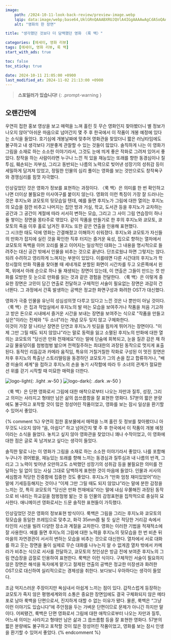 ```yaml
---
image:
    path: /2024-10-11-look-back-review/preview-image.webp
    lqip: data:image/webp;base64,UklGRnQAAABXRUJQVlA4IGgAAAAwAgCdASoQAAgAAUAmJaQAEPP8QEPXTNu5AAD+9Qcw3v7KZ/pY3acT8f4/7qf/oLZO/jvuLEs8lt/9/r2JteAvrcFbM0DMSuwaKUzXwCs+LUCQWZ/8bKmn0xqX2c0Bcfh0miQL4cAAAA==
    alt: "영화의 한 장면"

title: "생각했던 것보다 더 담백했던 영화 〈룩 백〉"

categories: [에세이, 영화 리뷰]
tags: [에세이, 영화 리뷰, 룩 백]
start_with_ads: true

toc: false
toc_sticky: true

date: 2024-10-11 21:05:00 +0900
last_modified_at: 2024-11-02 21:13:00 +0900
---
```


> **스포일러가 있습니다!**
{: .prompt-warning }

## **오랜간만에**

우연히 접한 홍보 영상을 보고 매력을 느껴 홀린 듯 무슨 영화인지 찾아봤더니 별 정보가 나오지 않아"아쉬운 마음으로 넘어간지 몇 주 후 한국에서 이 작품이 개봉 예정에 있다는 소식을 들었다. 호기심에 개봉날짜에 맞추어 영화관을 찾았더니 짧은 러닝타임에도 불구하고 내 생각보다 기분좋게 관찰할 수 있는 것들이 많았다.
솔직하게 나는 이 영화가 그림을 소재로 하는 소소한 이야기라서, 그것도 눈에 띄게 좋은 작화로 그려져 있어서 좋았다. 창작을 하는 사람이라면 누구나 느낀 적 있을 재능있는 또래를 향한 동경심이나 질투심, 훼손되는 자부심, 그리고 동반되는 나름의 노력으로 빚어낸 성장기의 성취감 등이 세밀하게 담겨져 있었고, 정밀한 인물의 심리 풀이는 영화를 보는 것만으로도 창작욕구와 경쟁심리를 힘껏 자극했다.

인상깊었던 것은 영화가 정보를 표현하는 과정이다. 〈룩 백〉은 의미를 한 번 확인하고 나면 더이상 불필요한 미사여구를 붙이지 않는다. 영화의 이런 특징이 가장 잘 드러나는 것은 후지노와 쿄모토의 뒷모습일 텐데, 예를 들면 후지노가 그림에 대한 열의는 후지노의 모습을 잠깐 비추고 나머지는 집안 방과 거실, 학교, 도서관 등을 후지노가 교차하는 공간과 그 공간이 계절에 따라 서서히 변하는 모습, 그리고 그 사이 그림 연습장이 하나 둘 쌓이는 장면을 몽타주로 엮었다. 같이 작품을 만들기로 한 후의 후지노와 쿄모토, 쿄모토의 죽음 이후 홀로 남겨진 후지노 또한 같은 연출을 인용해 표현했다.  
그 시크한 태도 덕에 영화는 간결해졌고 이해하기 쉬워졌다. 후지노와 쿄모토가 자신들의 만화가 잡지에 실린 것을 확인한 직후 터지는 즐거운 육성, 집으로 향하는 열차에서 쿄모토의 독백을 이어 꼬리를 물고 이어지는 일상적인 대화는 그 내용을 명시적으로 들려주는 대신 공간 밖에서 인물을 비추는 것으로 끝낸다. 단조로웠냐 하면 그렇지는 않다. 되려 수려하고 영리하게 느껴지는 부분이 있있다. 이를테면 다른 시간대의 후지노가 학창시절의 만화 작품을 찾아볼 때 세네개로 분할된 화면이 시간차를 두고 오른쪽에서 왼쪽, 위에서 아래 순으로 하나 둘 재생되는 장면이 있는데, 이 연출은 그들이 만드는 컷 만화를 모방한 듯 눈으로 만화를 읽는 것과 같은 경험을 전달한다. 〈룩 백〉은 이렇게 중요한 장면은 고민이 담긴 연출로 전달하고 구체적인 서술이 필요없는 장면은 과감히 건너뛴다. 그 과정에서 간혹 발생하는 공백은 정교한 화면구성과 화려한 OST가 대신했다.

영화가 극중 인물을 유난히 성심성의껏 다루고 있다고 느낀 것은 나 뿐만이 아닐 것이다. 〈룩 백〉은 집과 작업실에서 후지노의 발 떠는 모습을 보여주거나 작품을 처음 기고하고 받은 돈으로 시내에서 즐거운 시간을 보내는 장면을 보여주는 식으로 "작품을 만들고 싶은"이라는 전제와 "두 소녀"라는 개념 모두 잊지 않고 구체화한다.  
이것이 가장 잘 나타난 장면은 단연코 후지노가 빗길을 힘차게 뛰어가는 장면이다. "이제 그만 그릴 때도 되지 않았냐"라는 말로 동력을 잃고 소멸된 후지노의 만화에 대한 열의는 쿄모토의 "당신은 만화 천재에요"라는 말에 단숨에 회복되고, 눈을 질끈 감은 채 하교길 물웅덩이를 첨벙첨벙 밞으며 전력질주하는 최대한의 과장된 동작으로 멋지게 표출된다. 동적인 리듬감과 카메라 움직임, 특유의 거칠거칠한 작화로 구성된 이 멋진 장면은 차후 후지노의 특출난 스토리텔링을 동경하던 쿄모토가 그의 손을 잡고 합류하거나, "배경 미술의 세계"을 접하고 후지노의 손을 놓기 시작함에 따라 두 소녀의 관계가 절묘한 선 위를 걷기 시작할 때 미묘한 매력을 더한다.

![logo-light](/2024-10-11-look-back-review/logo-light.webp){: .light .w-50 }
![logo-dark](/2024-10-11-look-back-review/logo-dark.webp){: .dark .w-50 }

〈룩 백〉은 단편 영화로서 그림에 대한 애착으로부터 나오는 자만과 질투, 성장, 그리고 의미는 사라지고 형태만 남은 삶의 씁쓰름함을 잘 표현한 영화다. 57분의 짧은 분량에도 불구하고 포착할 것이 많은 정성어린 작품이었고, 영화를 보는 잠시 일상을 환기할 수 있어서 좋았다.

{% comment %}
우연히 접한 홍보물에서 매력을 느껴 홀린 듯 정보를 찾아봤더니 아무것도 나오지 않아 “음, 아쉽다” 하고 넘어간지 몇 주 후 한국에서 이 작품이 개봉 예정이라는 소식을 들었다. 놓치고 싶지 않아 영화관을 찾았더니 꽤나 수작이었고, 이 영화에 대한 점은 글로 꼭 남겨보고 싶다는 생각이 들었다.

솔직한 말로 나는 이 영화가 그림을 소재로 하는 소소한 이야기라서 좋았다. 나를 포함해 누구나가 겪어봤을, 재능있는 또래를 향해 느끼는 동경심과 질투심과 내 나름의 반격, 그리고 그 노력이 빚어낸 오만하고도 소박했던 성장기의 성취감 등을 불필요한 의미를 전달하는 일 없이 있는 사실 그대로 담백하게 표현한 것이 마음에 들었다.
인물과 서사의 세심함과 적당한 진중함에 집중한 것도 좋았다. 후지노가 “만화 엄청 재미있었어”라는 말에 기세등등해지는 것이나 “이제 그만 그릴 때도 되지 않았냐”라는 말에 분한 감정을 느끼는 것, 특히 쿄모토의 “당신은 만화 천재에요”라는 말에 내심 우쭐해진 과장된 동작으로 비 내리는 하교길을 첨벙첨벙 밞는 것 등 인물의 감정표현을 집착적으로 충실히 묘사한다. 애니메이션 영화로서는 드문 솔직한 표현들이 가득했다.

인상깊었던 것은 영화의 정보표현 방식이다. 룩백은 그림을 그리는 후지노와 쿄모토의 뒷모습을 동일한 프레임으로 맞추고, 화각 35mm쯤 될 듯 싶은 적당한 거리감 속에서 타인의 시선을 빌려 다양한 장소과 계절을 교차한다.
영화는 이러한 기법을 적재적소에 잘 사용한다. 예를 들면 후지노의 그림에 대한 노력을 후지노의 뒷모습을 한 번 비춘 뒤 마을의 자연경관이 서서히 변하는 모습을 비추는 것으로 대신한다. 열차에서 서로 대화를 하고 웃는 장면을 둘이 실제로 무슨 대화를 나누는지 알 수 없게끔 열차 밖에서 카메라가 비추는 식으로 서사를 전달하고, 쿄모토의 첫인상은 방금 전에 보여준 후지노의 그림 연습장을 곱절로 인용하여 표현한다. 룩백은 이런 식이다. 구체적인 서술이 필요하지 않은 장면은 해석을 독자에게 맡기고 절제된 연출의 공백은 정교한 미장센과 화려한 OST으로 대신하여 실리적으로는 경제성을 취한다. 보다보니 우아하다는 생각이 들었다.

조금 억지스러운 주장이지만 욕심내서 아쉽게 느끼는 점이 있다. 갑작스럽게 등장하는 쿄모토가 죽지 않은 평행세계와의 소통은 중요한 장면임에도 결국 구체화되지 않은 메타포로 남아 룩백을 단편으로서, 진지하게 대할 수 없는 이유가 됐다. 물론, 룩백은 “그냥 이런 이야기도 있습니다”에 주안점을 두는 가벼운 단편이므로 문제가 아니긴 하지만 말이다.
어찌됐건, 룩백은 단편 영화로서 그림에 대한 애착으로부터 나오는 자만과 질투, 어느새 의미는 사라지고 형태만 남은 삶과 그 씁쓰름함 등을 잘 표현한 영화다. 57분의 짧은 분량에도 불구하고 포착할 것이 많은 정성어린 작품이었고, 영화를 보는 잠시 인생을 환기할 수 있어서 좋았다.
{% endcomment %}

<script type="application/ld+json">
{
  "@context": "https://schema.org",
  "@type": "Movie",
  "name": "룩백",
  "actor": [
    {
      "@type": "Person",
      "name": "카와이 유미"
    },
    {
      "@type": "Person",
      "name": "요시다 미즈키"
    }
  ],
  "director": {
    "@type": "Person",
    "name": "오시야마 키요타카"
  },
  "image": {
    "@type": "ImageObject",
    "url": "https://cdn.jsdelivr.net/gh/hyngng/hyngng.github.io.resources@master/2024-10-09-look-back-review/main-poster.webp",
     "width": "700",
    "height": "500"
  }
}
</script>